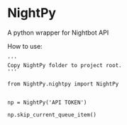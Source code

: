 # NightPy
A python wrapper for Nightbot API


How to use:
```
'''
Copy NightPy folder to project root.
'''

from NightPy.nightpy import NightPy


np = NightPy('API TOKEN')

np.skip_current_queue_item()
```
